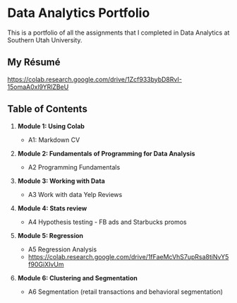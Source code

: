 # Data Analytics Portfolio
This is a portfolio of all the assignments that I completed in Data Analytics at Southern Utah University. 

## My Résumé
https://colab.research.google.com/drive/1Zcf933bybD8RvI-15omaA0xl9YRlZBeU

## Table of Contents
1. **Module 1: Using Colab**
   - A1: Markdown CV
   
2. **Module 2: Fundamentals of Programming for Data Analysis**
   - A2 Programming Fundamentals
   
3. **Module 3: Working with Data**
   - A3 Work with data Yelp Reviews
  
4. **Module 4: Stats review**
   - A4 Hypothesis testing - FB ads and Starbucks promos

5. **Module 5: Regression**
   - A5 Regression Analysis
   - https://colab.research.google.com/drive/1fFaeMcVhS7upRsa8tiNvY5f90GiXIvUm

6. **Module 6: Clustering and Segmentation**
   - A6 Segmentation (retail transactions and behavioral segmentation)
   

  



